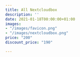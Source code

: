 ```yaml
---
title: All Nextcloudbox
description: ''
date: 2021-01-18T00:00:00+01:00
images:
- "/images/favicon.png"
- "/images/nextcloudbox.png"
price: "200"
discount_price: "190"

---
```

